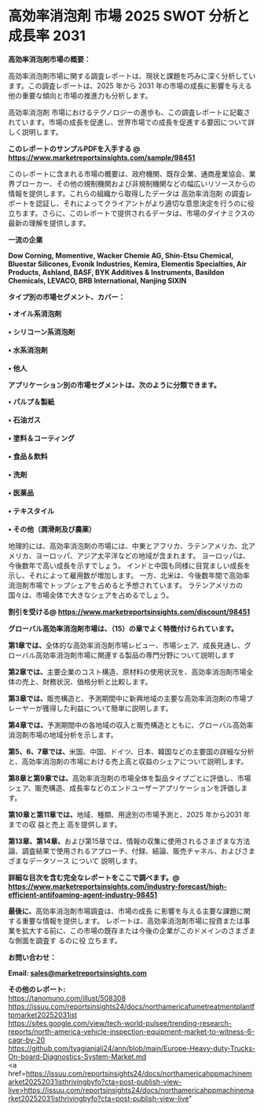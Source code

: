 # 高効率消泡剤 市場 2025 SWOT 分析と成長率 2031

<strong><b>高効率消泡剤市場の概要：</b></strong>

高効率消泡剤市場に関する調査レポートは、現状と課題を巧みに深く分析しています。この調査レポートは、2025 年から 2031 年の市場の成長に影響を与える他の重要な傾向と市場の推進力も分析します。

高効率消泡剤 市場におけるテクノロジーの進歩も、この調査レポートに記載されています。市場の成長を促進し、世界市場での成長を促進する要因について詳しく説明します。

<strong>このレポートのサンプルPDFを入手する @ <a href=https://www.marketreportsinsights.com/sample/98451>https://www.marketreportsinsights.com/sample/98451</a></strong>

このレポートに含まれる市場の概要は、政府機関、既存企業、通商産業協会、業界ブローカー、その他の規制機関および非規制機関などの幅広いリソースからの情報を提供します。これらの組織から取得したデータは 高効率消泡剤 の調査レポートを認証し、それによってクライアントがより適切な意思決定を行うのに役立ちます。さらに、このレポートで提供されるデータは、市場のダイナミクスの最新の理解を提供します。

<strong>一流の企業</strong>

<strong><b>Dow Corning, Momentive, Wacker Chemie AG, Shin-Etsu Chemical, Bluestar Silicones, Evonik Industries, Kemira, Elementis Specialties, Air Products, Ashland, BASF, BYK Additives & Instruments, Basildon Chemicals, LEVACO, BRB International, Nanjing SIXIN</b></strong>

<strong><b>タイプ別の市場セグメント、カバー：</b></strong>

<strong>• オイル系消泡剤<br><br>• シリコーン系消泡剤<br><br>• 水系消泡剤<br><br>• 他人</strong>

<strong><b>アプリケーション別の市場セグメントは、次のように分類できます。</b></strong>

<strong>• パルプ＆製紙<br><br>• 石油ガス<br><br>• 塗料＆コーティング<br><br>• 食品＆飲料<br><br>• 洗剤<br><br>• 医薬品<br><br>• テキスタイル<br><br>• その他（潤滑剤及び農薬）</strong>

 地理的には、高効率消泡剤の市場には、中東とアフリカ、ラテンアメリカ、北アメリカ、ヨーロッパ、アジア太平洋などの地域が含まれます。 ヨーロッパは、今後数年で高い成長を示すでしょう。 インドと中国も同様に目覚ましい成長を示し、それによって雇用数が増加します。 一方、北米は、今後数年間で高効率消泡剤市場でトップシェアを占めると予想されています。 ラテンアメリカの国々は、市場全体で大きなシェアを占めるでしょう。

<strong>割引を受ける@ <a href=https://www.marketreportsinsights.com/discount/98451>https://www.marketreportsinsights.com/discount/98451</a></strong>

<strong><b>グローバル高効率消泡剤市場は、（15）の章でよく特徴付けられています。</b></strong>

<strong><b>第</b></strong><strong><b>1章では、</b></strong>全体的な高効率消泡剤市場レビュー、市場シェア、成長見通し、グローバル高効率消泡剤市場に関連する製品の専門分野について説明します

<strong><b>第2章では、</b></strong>主要企業のコスト構造、原材料の使用状況を、高効率消泡剤市場全体の売上、財務状況、価格分析と比較します。

<strong><b>第3章では、</b></strong>販売構造と、予測期間中に新興地域の主要な高効率消泡剤の市場プレーヤーが獲得した利益について簡単に説明します。

<strong><b>第4章では、</b></strong>予測期間中の各地域の収入と販売構造とともに、グローバル高効率消泡剤市場の地域分析を示します。

<strong><b>第5、6、7章では、</b></strong>米国、中国、ドイツ、日本、韓国などの主要国の詳細な分析と、高効率消泡剤の市場における売上高と収益のシェアについて説明します。

<strong><b>第8章と第9章では、</b></strong>高効率消泡剤の市場全体を製品タイプごとに評価し、市場シェア、販売構造、成長率などのエンドユーザーアプリケーションを評価します。

<strong><b>第10章と第11章では、</b></strong>地域、種類、用途別の市場予測と、2025 年から2031 年までの収 益と売上 高を提供します。

<strong><b>第13章、第14章、</b></strong>および第15章では、情報の収集に使用されるさまざまな方法論、調査結果で使用されるアプローチ、付録、結論、販売チャネル、およびさまざまなデータソース について 説明します。

<strong>詳細な目次を含む完全なレポートをここで調べます。@ <a href=https://www.marketreportsinsights.com/industry-forecast/high-efficient-antifoaming-agent-industry-98451>https://www.marketreportsinsights.com/industry-forecast/high-efficient-antifoaming-agent-industry-98451</a></strong>

<strong><b>最後に、</b></strong>高効率消泡剤市場調査は、市場の成長 に影響を</a>与える主要な課題に関する重要な情報を提供します。 レポートは、高効率消泡剤市場に投資または事業を拡大する前に、この市場の既存または今後の企業がこのドメインのさまざまな側面を調査す るのに役 立ちます。

<strong><b>お問い合わせ：</b></strong>

<strong>Email: </strong><a href=mailto:sales@marketreportsinsights.com><strong>sales@marketreportsinsights.com</strong></a>

<strong>その他のレポート:</strong>
<br>
<a href=https://tanomuno.com/illust/508308>https://tanomuno.com/illust/508308</a>
<br>
<a href=https://issuu.com/reportsinsights24/docs/northamericafumetreatmentplantftpmarket20252031ist>https://issuu.com/reportsinsights24/docs/northamericafumetreatmentplantftpmarket20252031ist</a>
<br>
<a href=https://sites.google.com/view/tech-world-pulsee/trending-research-reports/north-america-vehicle-inspection-equipment-market-to-witness-6-cagr-by-20>https://sites.google.com/view/tech-world-pulsee/trending-research-reports/north-america-vehicle-inspection-equipment-market-to-witness-6-cagr-by-20</a>
<br>
<a href=https://github.com/tyagianjali24/ann/blob/main/Europe-Heavy-duty-Trucks-On-board-Diagnostics-System-Market.md>https://github.com/tyagianjali24/ann/blob/main/Europe-Heavy-duty-Trucks-On-board-Diagnostics-System-Market.md</a>
<br>
<a href=https://issuu.com/reportsinsights24/docs/northamericahppmachinemarket20252031isthrivingbyfo?cta=post-publish-view-live>https://issuu.com/reportsinsights24/docs/northamericahppmachinemarket20252031isthrivingbyfo?cta=post-publish-view-live</a>"
